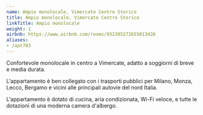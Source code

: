 ```yaml
---
name: Ampio monolocale, Vimercate Centro Storico
title: Ampio monolocale, Vimercate Centro Storico
linkTitle: Ampio monolocale
weight: 1
airbnb: https://www.airbnb.com/rooms/932305272655013426
aliases:
- /apt703
---
```


Confortevole monolocale in centro a Vimercate, adatto a soggiorni di breve e
media durata.

L'appartamento è ben collegato con i trasporti pubblici per Milano, Monza,
Lecco, Bergamo e vicini alle principali autovie del nord Italia.

L'appartamento è dotato di cucina, aria condizionata, Wi-Fi veloce, e tutte le
dotazioni di una moderna camera d'albergo.
